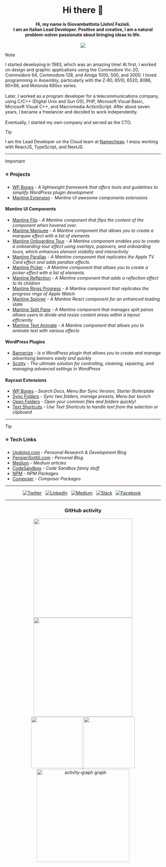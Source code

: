 <!-- Improved compatibility of back to top link: See: https://github.com/othneildrew/Best-README-Template/pull/73 -->
<a id="readme-top"></a>

<div align="center">
    <h1>Hi there 👋</h1>
</div>


<div align="center">
<h4>Hi, my name is Giovambattista (John) Fazioli.<br/> I am an Italian Lead Developer. Positive and creative, I am a natural problem-solver passionate about bringing ideas to life.</h4>
</div>

<div align="center">
<img src="https://github.com/user-attachments/assets/25b93dfd-c058-4489-a792-5f253caaae60"/>
</div>

> [!NOTE]
> I started developing in 1983, which was an amazing time! At first, I worked on design and graphic applications using the Commodore Vic-20, Commodore 64, Commodore 128, and Amiga 1000, 500, and 2000. I loved programming in Assembly, particularly with the Z-80, 6510, 6520, 8086, 80×86, and Motorola 680xx series.<br/><br/>
> Later, I worked as a program developer for a telecommunications company, using C/C++ (Digital Unix and Sun OS), PHP, Microsoft Visual Basic, Microsoft Visual C++, and Macromedia ActionScript. After about seven years, I became a freelancer and decided to work independently.<br/><br/>
> Eventually, I started my own company and served as the CTO.

> [!TIP]
> I am the Lead Developer on the Cloud team at [Namecheap](https://namecheap.com). I enjoy working with ReactJS, TypeScript, and NextJS.

---
> [!IMPORTANT]
> <h3>⭐ Projects</h3>
>
> - [WP Bones](https://wpbones.com) - _A lightweight framework that offers tools and guidelines to simplify WordPress plugin development_
> - [Mantine Extension](https://mantine-extensions.vercel.app) - _Mantine UI awesome components extensions_
>
> #### Mantine UI Components
>
> - [Mantine Flip](https://gfazioli.github.io/mantine-flip/) - _A Mantine component that flips the content of the component when hovered over._
> - [Mantine Marquee](https://gfazioli.github.io/mantine-marquee/) - _A Mantine component that allows you to create a marquee effect with a list of elements_
> - [Mantine Onboarding Tour](https://gfazioli.github.io/mantine-onboarding-tour/) - _A Mantine component enables you to create a onboarding-tour effect using overlays, popovers, and onboarding tours, which enhances element visibility and interactivity_
> - [Mantine Parallax](https://gfazioli.github.io/mantine-parallax/) - _A Mantine component that replicates the Apple TV Card effect and adds parallax effects._
> - [Mantine Picker](https://gfazioli.github.io/mantine-picker/) - _A Mantine component that allows you to create a picker effect with a list of elements._
> - [Mantine Reflection](https://gfazioli.github.io/mantine-reflection/) - _A Mantine component that adds a reflection effect to its children_
> - [Mantine Rings Progress](https://gfazioli.github.io/mantine-rings-progress/) - _A Mantine component that replicates the progress rings of Apple Watch_
> - [Mantine Spinner](https://github.com/gfazioli/mantine-spinner) - _A Mantine React component for an enhanced loading state_
> - [Mantine Split Pane](https://gfazioli.github.io/mantine-split-pane/) - _A Mantine component that manages split panes allows users to divide and resize content areas within a layout efficiently_
> - [Mantine Text Animate](https://gfazioli.github.io/mantine-text-animate/) - _A Mantine component that allows you to animate text with various effects_
>
> #### WordPress Plugins
>
> - [Bannerize](https://bannerize.vercel.app/) - _Is a WordPress plugin that allows you to create and manage advertising banners easily and quickly_
> - [Scotty](https://wordpress.org/plugins/scotty/) - _The ultimate solution for controlling, cleaning, repairing, and managing advanced settings in WordPress_
>
> #### Raycast Extensions
>
> - [WP Bones](https://www.raycast.com/Undolog/wp-bones) - _Search Docs, Menu Bar Sync Version, Starter Boilerplate_
> - [Sync Folders](https://www.raycast.com/Undolog/sync-folders) - _Sync two folders, manage presets, Menu bar launch_
> - [Open Folders](https://www.raycast.com/timothy_boye/open-folders) - _Open your common files and folders quickly!_
> - [Text Shortcuts](https://www.raycast.com/koinzhang/text-shortcuts) - _Use Text Shortcuts to handle text from the selection or clipboard_

---

> [!TIP]
> <h3>⭐ Tech Links</h3>
>
> - [Undolog.com](https://undolog.com) - _Pensonal Research & Development Blog_
> - [PensieriSottili.com](https://pensierisottili.com) - _Personal Blog_
> - [Medium](https://medium.com/@giovambattista.fazioli) - _Medium articles_
> - [CodeSandbox](https://codesandbox.io/u/gfazioli) - _Code Sandbox fanny stuff_
> - [NPM](https://www.npmjs.com/~gfazioli) - _NPM Packages_
> - [Composer](https://packagist.org/users/gfazioli/packages/) - _Composer Packages_
>

<hr/>

<div align="center">

[![Twitter](https://img.shields.io/badge/Twitter-%231877F2.svg?style=for-the-badge&logo=x&logoColor=white)](https://twitter.com/gfazioli) &nbsp;
[![LinkedIn](https://img.shields.io/badge/Linkedin-%231877F2.svg?style=for-the-badge&logo=Linkedin&logoColor=white)](https://it.linkedin.com/in/giovambattistafazioli) &nbsp;
[![Medium](https://img.shields.io/badge/medium-%231877F2.svg?style=for-the-badge&logo=medium&logoColor=white)](https://medium.com/@giovambattista.fazioli) &nbsp;
[![Slack](https://img.shields.io/badge/Slack-%231877F2.svg?style=for-the-badge&logo=Slack&logoColor=white)](https://undolog.slack.com) &nbsp;
[![Facebook](https://img.shields.io/badge/Facebook-%231877F2.svg?style=for-the-badge&logo=Facebook&logoColor=white)](https://www.facebook.com/undolog) &nbsp;

</div>

<hr/>

<div align="center">
    <h3>GitHub activity</h3>
</div>

<div align="center">
    <a href="https://github.com/gfazioli">
        <img height="320" src="https://github-profile-trophy.vercel.app/?username=gfazioli&theme=onedark&margin-w=3&margin-h=3&no-frame=true&row=2&column=3">
    </a> 
    <a href="https://github.com/gfazioli">
        <img height="320" src="https://github-readme-stats.vercel.app/api/top-langs/?username=gfazioli&theme=great-gatsby&hide_border=true">
    </a>
</div>



<div align="center">
    <a href="https://github.com/gfazioli">
        <img height="166" src="https://github-readme-stats.vercel.app/api?username=gfazioli&show_icons=true&theme=great-gatsby&hide_border=true">
    </a> 
    <a href="https://github.com/gfazioli">
        <img height="166" src="http://github-readme-streak-stats.herokuapp.com/?user=gfazioli&theme=great-gatsby&hide_border=true">
    </a>
</div>
  
<div align="center">
  <img src="https://github-readme-activity-graph.vercel.app/graph?username=gfazioli&radius=16&theme=github-dark&area=true&order=5&hide_border=true" height="300" alt="activity-graph graph"  />
</div>




